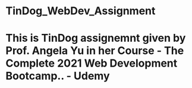 # TinDog_WebDev_Assignment

# This is TinDog assignemnt given by Prof. Angela Yu in her Course - The Complete 2021 Web Development Bootcamp.. - Udemy
